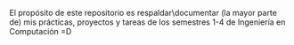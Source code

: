 El propósito de este repositorio es respaldar\documentar (la mayor parte de) mis prácticas, proyectos y tareas de los semestres 1-4 de Ingeniería en Computación =D
